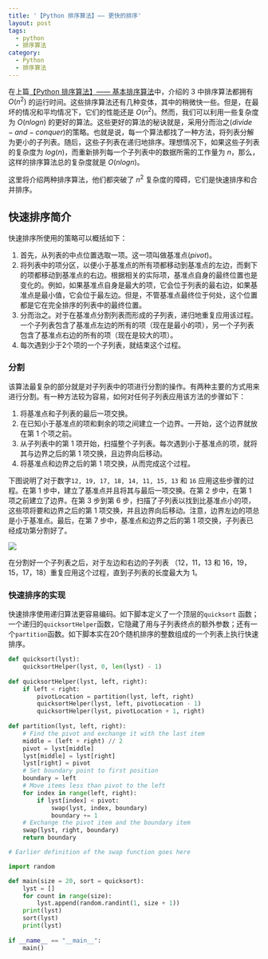 ```yaml
---
title: '【Python 排序算法】—— 更快的排序'
layout: post
tags:
  - python
  - 排序算法
category: 
  - Python 
  - 排序算法
---
```


在上篇[【Python 排序算法】—— 基本排序算法](http://laugh12321.cn/2018/11/28/python-basic-sort/)中，介绍的 3 中排序算法都拥有 $O(n^2)$ 的运行时间。这些排序算法还有几种变体，其中的稍微快一些。但是，在最坏的情况和平均情况下，它们的性能还是 $O(n^2)$。然而，我们可以利用一些复杂度为 $O(nlogn)$ 的更好的算法。这些更好的算法的秘诀就是，采用分而治之$(divide-and-conquer)$的策略。也就是说，每一个算法都找了一种方法，将列表分解为更小的子列表。随后，这些子列表在递归地排序。理想情况下，如果这些子列表的复杂度为 $log(n)$，而重新排列每一个子列表中的数据所需的工作量为 $n$，那么，这样的排序算法总的复杂度就是 $O(nlogn)$。

<!--more-->

这里将介绍两种排序算法，他们都突破了 $n^2$ 复杂度的障碍，它们是快速排序和合并排序。

## 快速排序简介

快速排序所使用的策略可以概括如下：

1. 首先，从列表的中点位置选取一项。这一项叫做基准点$(pivot)$。
2. 将列表中的项分区，以便小于基准点的所有项都移动到基准点的左边，而剩下的项都移动到基准点的右边。根据相关的实际项，基准点自身的最终位置也是变化的。例如，如果基准点自身是最大的项，它会位于列表的最右边，如果基准点是最小值，它会位于最左边。但是，不管基准点最终位于何处，这个位置都是它在完全排序的列表中的最终位置。
3. 分而治之。对于在基准点分割列表而形成的子列表，递归地重复应用该过程。一个子列表包含了基准点左边的所有的项（现在是最小的项），另一个子列表包含了基准点右边的所有的项（现在是较大的项）。
4. 每次遇到少于2个项的一个子列表，就结束这个过程。

### 分割

该算法最复杂的部分就是对子列表中的项进行分割的操作。有两种主要的方式用来进行分割。有一种方法较为容易，如何对任何子列表应用该方法的步骤如下：

1. 将基准点和子列表的最后一项交换。
2. 在已知小于基准点的项和剩余的项之间建立一个边界。一开始，这个边界就放在第 1 个项之前。
3. 从子列表中的第 1 项开始，扫描整个子列表。每次遇到小于基准点的项，就将其与边界之后的第 1 项交换，且边界向后移动。
4. 将基准点和边界之后的第 1 项交换，从而完成这个过程。

下图说明了对于数字`12, 19, 17, 18, 14, 11, 15, 13` 和 `16` 应用这些步骤的过程。在第 1 步中，建立了基准点并且将其与最后一项交换。在第 2 步中，在第 1 项之前建立了边界。在第 3 步到第 6 步，扫描了子列表以找到比基准点小的项，这些项将要和边界之后的第 1 项交换，并且边界向后移动。注意，边界左边的项总是小于基准点。最后，在第 7 步中，基准点和边界之后的第 1 项交换，子列表已经成功第分割好了。

![](https://laugh12321-1258080753.cos.ap-chengdu.myqcloud.com/laugh's%20blog/images/python_basic_sort_01.png)

在分割好一个子列表之后，对于左边和右边的子列表 （12，11，13 和 16，19，15，17，18）重复应用这个过程，直到子列表的长度最大为 1。

### 快速排序的实现

快速排序使用递归算法更容易编码。如下脚本定义了一个顶层的`quicksort` 函数；一个递归的`quicksortHelper`函数，它隐藏了用与子列表终点的额外参数；还有一个`partition`函数。如下脚本实在20个随机排序的整数组成的一个列表上执行快速排序。

```python
def quicksort(lyst):
    quicksortHelper(lyst, 0, len(lyst) - 1)
    
def quicksortHelper(lyst, left, right):
    if left < right:
        pivotLocation = partition(lyst, left, right)
        quicksortHelper(lyst, left, pivotLocation - 1)
        quicksortHelper(lyst, pivotLocation + 1, right)
        
def partition(lyst, left, right):
    # Find the pivot and exchange it with the last item
    middle = (left + right) // 2
    pivot = lyst[middle]
    lyst[middle] = lyst[right]
    lyst[right] = pivot
    # Set boundary point to first position
    boundary = left
    # Move items less than pivot to the left
    for index in range(left, right):
        if lyst[index] < pivot:
            swap(lyst, index, boundary)
            boundary += 1
    # Exchange the pivot item and the boundary item
    swap(lyst, right, boundary)
    return boundary

# Earlier definition of the swap function goes here

import random

def main(size = 20, sort = quicksort):
    lyst = []
    for count in range(size):
        lyst.append(random.randint(1, size + 1))
    print(lyst)
    sort(lyst)
    print(lyst)
        
if __name__ == "__main__":
    main()
```